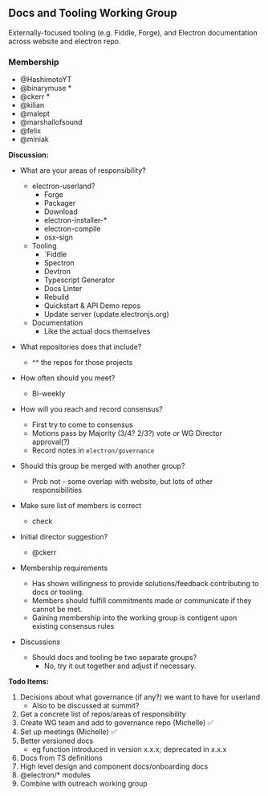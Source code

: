 ## Docs and Tooling Working Group

Externally-focused tooling (e.g. Fiddle, Forge), and Electron documentation across website and electron repo.

### Membership

- @HashimotoYT
- @binarymuse *
- @ckerr *
- @kilian
- @malept
- @marshallofsound
- @felix
- @miniak

**Discussion:**

- What are your areas of responsibility?
    * electron-userland?
        * Forge
        * Packager
        * Download
        * electron-installer-*
        * electron-compile
        * osx-sign
    * Tooling
        * `Fiddle
        * Spectron
        * Devtron
        * Typescript Generator
        * Docs Linter
        * Rebuild
        * Quickstart & API Demo repos
        * Update server (update.electronjs.org)
    * Documentation
        * Like the actual docs themselves
- What repositories does that include?
    * ^^ the repos for those projects
- How often should you meet?
    * Bi-weekly
- How will you reach and record consensus?
    * First try to come to consensus
    * Motions pass by Majority (3/4? 2/3?) vote *or* WG Director approval(?)
    * Record notes in `electron/governance`
- Should this group be merged with another group?
    * Prob not - some overlap with website, but lots of other responsibilities
- Make sure list of members is correct
    * check
- Initial director suggestion?
    * @ckerr 
- Membership requirements
    * Has shown willingness to provide solutions/feedback contributing to docs or tooling.
    * Members should fulfill commitments made or communicate if they cannot be met.
    * Gaining membership into the working group is contigent upon existing consensus rules

- Discussions
    - Should docs and tooling be two separate groups?
        - No, try it out together and adjust if necessary.

**Todo Items:**

1. Decisions about what governance (if any?) we want to have for userland
    * Also to be discussed at summit?
2. Get a concrete list of repos/areas of responsibility
3. Create WG team and add to governance repo (Michelle) :white_check_mark: 
4. Set up meetings (Michelle) :white_check_mark: 
5. Better versioned docs
    - eg function introduced in version x.x.x; deprecated in x.x.x
6. Docs from TS definitions
7. High level design and component docs/onboarding docs
8. @electron/* modules
9. Combine with outreach working group
